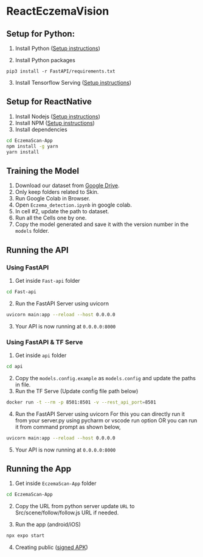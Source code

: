 # ReactEczemaVision

## Setup for Python:

1. Install Python ([Setup instructions](https://wiki.python.org/moin/BeginnersGuide))

2. Install Python packages

```
pip3 install -r FastAPI/requirements.txt
```

3. Install Tensorflow Serving ([Setup instructions](https://www.tensorflow.org/tfx/serving/setup))

## Setup for ReactNative

1. Install Nodejs ([Setup instructions](https://nodejs.org/en/download/package-manager/))
2. Install NPM ([Setup instructions](https://www.npmjs.com/get-npm))
3. Install dependencies

```bash
cd EczemaScan-App
npm install -g yarn
yarn install
```
## Training the Model

1. Download our dataset from [Google Drive](https://drive.google.com/file/d/1ucC0_5Fx0XumeF0uUB3ef6h5w_b_gKrR/view?usp=sharing).
2. Only keep folders related to Skin.
3. Run Google Colab in Browser.
4. Open `Eczema_detection.ipynb` in google colab.
5. In cell #2, update the path to dataset.
6. Run all the Cells one by one.
7. Copy the model generated and save it with the version number in the `models` folder.

## Running the API

### Using FastAPI

1. Get inside `Fast-api` folder
```bash
cd Fast-api
```
2. Run the FastAPI Server using uvicorn
```bash
uvicorn main:app --reload --host 0.0.0.0
```
3. Your API is now running at `0.0.0.0:8000`

### Using FastAPI & TF Serve

1. Get inside `api` folder

```bash
cd api
```

2. Copy the `models.config.example` as `models.config` and update the paths in file.
3. Run the TF Serve (Update config file path below)

```bash
docker run -t --rm -p 8501:8501 -v --rest_api_port=8501 
```

4. Run the FastAPI Server using uvicorn
   For this you can directly run it from your server.py  using pycharm or vscode run option
   OR you can run it from command prompt as shown below,

```bash
uvicorn main:app --reload --host 0.0.0.0
```

5. Your API is now running at `0.0.0.0:8000`

## Running the App

1. Get inside `EczemaScan-App` folder

```bash
cd EczemaScan-App
```

2. Copy the URL from python server update `URL` to Src/scene/follow/follow.js URL if needed.

3. Run the app (android/iOS)

```bash
npx expo start
```

4. Creating public ([signed APK](https://reactnative.dev/docs/signed-apk-android))
